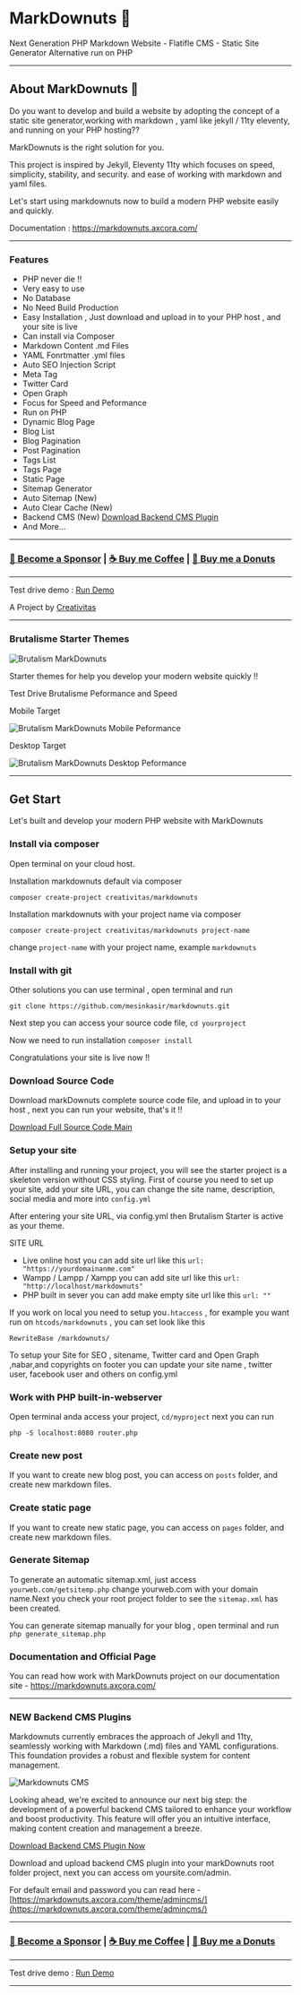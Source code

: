 # MarkDownuts 🍩

Next Generation PHP Markdown Website - Flatifle CMS - Static Site Generator Alternative run on PHP

----

## About MarkDownuts 🍩

Do you want to develop and build a website by adopting the concept of a static site generator,working with markdown , yaml like jekyll / 11ty eleventy, and running on your PHP hosting??

MarkDownuts is the right solution for you.

This project is inspired by Jekyll, Eleventy 11ty which focuses on speed, simplicity, stability, and security. and ease of working with markdown and yaml files.

Let's start using markdownuts now to build a modern PHP website easily and quickly.

Documentation : https://markdownuts.axcora.com/

----

### Features

+ PHP never die !!
+ Very easy to use
+ No Database
+ No Need Build Production
+ Easy Installation , Just download and upload in to your PHP host , and your site is live
+ Can install via Composer
+ Markdown Content .md Files
+ YAML Fonrtmatter .yml files
+ Auto SEO Injection Script
+ Meta Tag
+ Twitter Card
+ Open Graph
+ Focus for Speed and Peformance
+ Run on PHP
+ Dynamic Blog Page
+ Blog List
+ Blog Pagination
+ Post Pagination
+ Tags List
+ Tags Page
+ Static Page
+ Sitemap Generator
+ Auto Sitemap (New)
+ Auto Clear Cache (New)
+ Backend CMS (New) [Download Backend CMS Plugin](https://markdownuts.axcora.com/theme/admincms/)
+ And More...


----

### [🚀 Become a Sponsor](https://github.com/sponsors/mesinkasir) | [☕ Buy me Coffee](https://www.paypal.com/cgi-bin/webscr?cmd=_s-xclick&hosted_button_id=JVZVXBC4N9DAN) |  [🍩 Buy me a Donuts](https://creativitaz.gumroad.com/coffee)

----

Test drive demo : [Run Demo](https://axcora.my.id/markdown/v2/demo/)

A Project by [Creativitas](https://creativitas.dev/)

----

### Brutalisme Starter Themes

![Brutalism MarkDownuts](markdownuts-brutalisme.webp)

Starter themes for help you develop your modern website quickly !!

Test Drive Brutalisme Peformance and Speed

Mobile Target

![Brutalism MarkDownuts Mobile Peformance](mobile.webp)

Desktop Target

![Brutalism MarkDownuts Desktop Peformance](desktop.webp)

----

## Get Start

Let's built and develop your modern PHP website with MarkDownuts

### Install via composer

Open terminal on your cloud host.

Installation markdownuts default via composer

`composer create-project creativitas/markdownuts`

Installation markdownuts with your project name via composer

`composer create-project creativitas/markdownuts project-name`

change `project-name` with your project name, example `markdownuts`

### Install with git

Other solutions you can use terminal , open terminal and run 

`git clone https://github.com/mesinkasir/markdownuts.git`

Next step you can access your source code file, `cd yourproject`

Now we need to run installation `composer install`

Congratulations your site is live now !!

### Download Source Code

Download markDownuts complete source code file, and upload in to your host , next you can run your website, that's it !!

[Download Full Source Code Main](https://creativitaz.gumroad.com/l/markdownuts-starter)

### Setup your site

After installing and running your project, you will see the starter project is a skeleton version without CSS styling. First of course you need to set up your site, add your site URL, you can change the site name, description, social media and more into `config.yml`

After entering your site URL, via config.yml then Brutalism Starter is active as your theme.

SITE URL

+ Live online host you can add site url like this `url: "https://yourdomainanme.com"`
+ Wampp / Lampp / Xampp you can add site url like this `url: "http://localhost/markdownuts"`
+ PHP built in sever you can add make empty site url like this `url: ""`

If you work on local you need to setup you`.htaccess` , for example you want run on `htcods/markdownuts` , you can set look like this 

```
RewriteBase /markdownuts/
```

To setup your Site for SEO , sitename, Twitter card and Open Graph ,nabar,and copyrights on footer you can update your site name , twitter user, facebook user and others on config.yml

### Work with PHP built-in-webserver

Open terminal anda access your project, `cd/myproject` next you can run

```
php -S localhost:8080 router.php

```

### Create new post

If you want to create new blog post, you can access on `posts` folder, and create new markdown files.

### Create static page

If you want to create new static page, you can access on `pages` folder, and create new markdown files.

### Generate Sitemap

To generate an automatic sitemap.xml, just access `yourweb.com/getsitemp.php` change yourweb.com with your domain name.Next you check your root project folder to see the `sitemap.xml` has been created.

You can generate sitemap manually for your blog , open terminal and run `php generate_sitemap.php`

### Documentation and Official Page

You can read how work with MarkDownuts project on our documentation site - https://markdownuts.axcora.com/

----

### NEW Backend CMS Plugins

Markdownuts currently embraces the approach of Jekyll and 11ty, seamlessly working with Markdown (.md) files and YAML configurations. This foundation provides a robust and flexible system for content management.

![Markdownuts CMS](admincms.webp)

Looking ahead, we're excited to announce our next big step: the development of a powerful backend CMS tailored to enhance your workflow and boost productivity. This feature will offer you an intuitive interface, making content creation and management a breeze.

[Download Backend CMS Plugin Now](https://markdownuts.axcora.com/theme/admincms/)

Download and upload backend CMS plugin into your markDownuts root folder project, next you can access om yoursite.com/admin.

For default email and password you can read here - [https://markdownuts.axcora.com/theme/admincms/](https://markdownuts.axcora.com/theme/admincms/)

----

### [🚀 Become a Sponsor](https://github.com/sponsors/mesinkasir) | [☕ Buy me Coffee](https://www.paypal.com/cgi-bin/webscr?cmd=_s-xclick&hosted_button_id=JVZVXBC4N9DAN) |  [🍩 Buy me a Donuts](https://creativitaz.gumroad.com/coffee)

----

Test drive demo : [Run Demo](https://axcora.my.id/markdown/v2/demo/)

---

